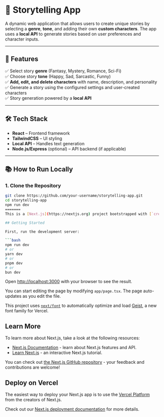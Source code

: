 # 📝 Storytelling App

A dynamic web application that allows users to create unique stories by selecting a **genre**, **tone**, and adding their own **custom characters**. The app uses a **local API** to generate stories based on user preferences and character inputs.

---

## 🚀 Features

✅ Select story **genre** (Fantasy, Mystery, Romance, Sci-Fi)  
✅ Choose story **tone** (Happy, Sad, Sarcastic, Funny)  
✅ **Add, edit, and delete characters** with name, description, and personality  
✅ Generate a story using the configured settings and user-created characters  
✅ Story generation powered by a **local API**

---

## 🛠️ Tech Stack

- **React** – Frontend framework
- **TailwindCSS** – UI styling
- **Local API** – Handles text generation
- **Node.js/Express** (optional) – API backend (if applicable)

---

## 📚 How to Run Locally

### 1. Clone the Repository

````bash
git clone https://github.com/your-username/storytelling-app.git
cd storytelling-app
npm run dev
=======
This is a [Next.js](https://nextjs.org) project bootstrapped with [`create-next-app`](https://nextjs.org/docs/app/api-reference/cli/create-next-app).

## Getting Started

First, run the development server:

```bash
npm run dev
# or
yarn dev
# or
pnpm dev
# or
bun dev
````

Open [http://localhost:3000](http://localhost:3000) with your browser to see the result.

You can start editing the page by modifying `app/page.tsx`. The page auto-updates as you edit the file.

This project uses [`next/font`](https://nextjs.org/docs/app/building-your-application/optimizing/fonts) to automatically optimize and load [Geist](https://vercel.com/font), a new font family for Vercel.

## Learn More

To learn more about Next.js, take a look at the following resources:

- [Next.js Documentation](https://nextjs.org/docs) - learn about Next.js features and API.
- [Learn Next.js](https://nextjs.org/learn) - an interactive Next.js tutorial.

You can check out [the Next.js GitHub repository](https://github.com/vercel/next.js) - your feedback and contributions are welcome!

## Deploy on Vercel

The easiest way to deploy your Next.js app is to use the [Vercel Platform](https://vercel.com/new?utm_medium=default-template&filter=next.js&utm_source=create-next-app&utm_campaign=create-next-app-readme) from the creators of Next.js.

Check out our [Next.js deployment documentation](https://nextjs.org/docs/app/building-your-application/deploying) for more details.
